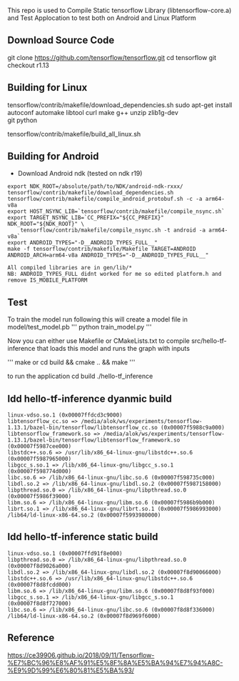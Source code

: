 This repo is used to Compile Static tensorflow Library (libtensorflow-core.a) and Test Applocation to test both on Android and Linux 
Platform

## Download Source Code

git clone https://github.com/tensorflow/tensorflow.git
cd tensorflow
git checkout r1.13


## Building for Linux

tensorflow/contrib/makefile/download_dependencies.sh
sudo apt-get install autoconf automake libtool curl make g++ unzip zlib1g-dev \
git python

tensorflow/contrib/makefile/build_all_linux.sh


## Building for Android

* Download Android ndk (tested on  ndk r19)

```
export NDK_ROOT=/absolute/path/to/NDK/android-ndk-rxxx/
tensorflow/contrib/makefile/download_dependencies.sh
tensorflow/contrib/makefile/compile_android_protobuf.sh -c -a arm64-v8a
export HOST_NSYNC_LIB=`tensorflow/contrib/makefile/compile_nsync.sh`
export TARGET_NSYNC_LIB=`CC_PREFIX="${CC_PREFIX}" NDK_ROOT="${NDK_ROOT}" \
	tensorflow/contrib/makefile/compile_nsync.sh -t android -a arm64-v8a`
export ANDROID_TYPES="-D__ANDROID_TYPES_FULL__"
make -f tensorflow/contrib/makefile/Makefile TARGET=ANDROID ANDROID_ARCH=arm64-v8a ANDROID_TYPES="-D__ANDROID_TYPES_FULL__" 

All compiled libraries are in gen/lib/*
NB: ANDROID_TYPES_FULL didnt worked for me so edited platform.h and remove IS_MOBILE_PLATFORM
```
 



## Test 

To train the model run following this will create a model file in model/test_model.pb
'''
python train_model.py 
'''

Now you can either use Makefile or CMakeLists.txt to compile src/hello-tf-inference 
that loads this model and runs the graph with inputs

'''
make
or
cd build && cmake .. && make
'''

to run the application
cd build
./hello-tf_inference 


## ldd hello-tf-inference dyanmic build
	linux-vdso.so.1 (0x00007ffdcd3c9000)
	libtensorflow_cc.so => /media/alok/ws/experiments/tensorflow-1.13.1/bazel-bin/tensorflow/libtensorflow_cc.so (0x00007f5988c9a000)
	libtensorflow_framework.so => /media/alok/ws/experiments/tensorflow-1.13.1/bazel-bin/tensorflow/libtensorflow_framework.so (0x00007f5987cee000)
	libstdc++.so.6 => /usr/lib/x86_64-linux-gnu/libstdc++.so.6 (0x00007f5987965000)
	libgcc_s.so.1 => /lib/x86_64-linux-gnu/libgcc_s.so.1 (0x00007f598774d000)
	libc.so.6 => /lib/x86_64-linux-gnu/libc.so.6 (0x00007f598735c000)
	libdl.so.2 => /lib/x86_64-linux-gnu/libdl.so.2 (0x00007f5987158000)
	libpthread.so.0 => /lib/x86_64-linux-gnu/libpthread.so.0 (0x00007f5986f39000)
	libm.so.6 => /lib/x86_64-linux-gnu/libm.so.6 (0x00007f5986b9b000)
	librt.so.1 => /lib/x86_64-linux-gnu/librt.so.1 (0x00007f5986993000)
	/lib64/ld-linux-x86-64.so.2 (0x00007f5993980000)

## ldd hello-tf-inference static build
   	linux-vdso.so.1 (0x00007ffd91f8e000)
	libpthread.so.0 => /lib/x86_64-linux-gnu/libpthread.so.0 (0x00007f8d9026a000)
	libdl.so.2 => /lib/x86_64-linux-gnu/libdl.so.2 (0x00007f8d90066000)
	libstdc++.so.6 => /usr/lib/x86_64-linux-gnu/libstdc++.so.6 (0x00007f8d8fcdd000)
	libm.so.6 => /lib/x86_64-linux-gnu/libm.so.6 (0x00007f8d8f93f000)
	libgcc_s.so.1 => /lib/x86_64-linux-gnu/libgcc_s.so.1 (0x00007f8d8f727000)
	libc.so.6 => /lib/x86_64-linux-gnu/libc.so.6 (0x00007f8d8f336000)
	/lib64/ld-linux-x86-64.so.2 (0x00007f8d969f6000)
  
## Reference 

https://ce39906.github.io/2018/09/11/Tensorflow-%E7%BC%96%E8%AF%91%E5%8F%8A%E5%BA%94%E7%94%A8C-%E9%9D%99%E6%80%81%E5%BA%93/

